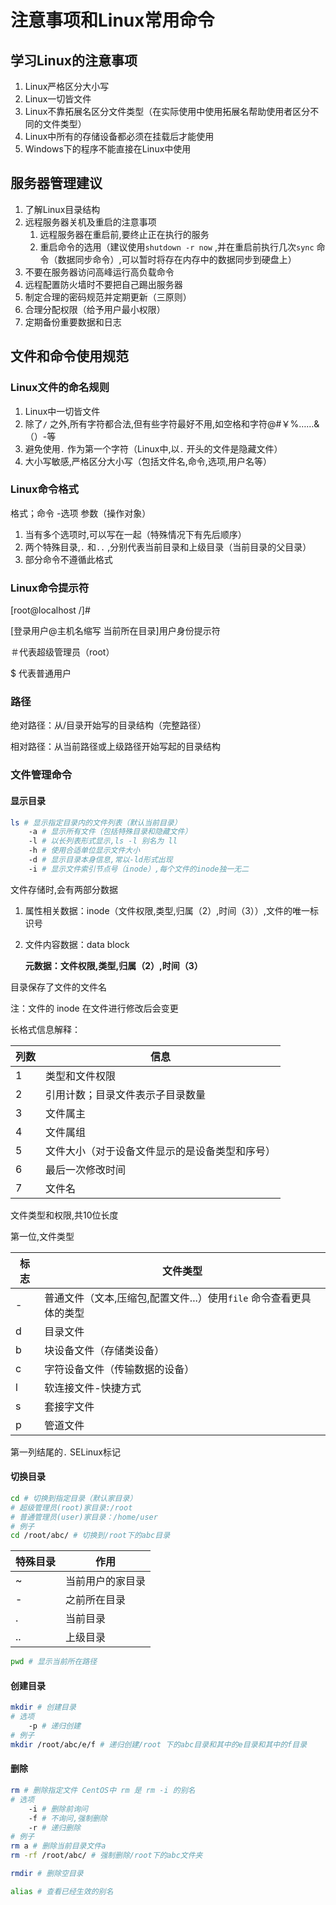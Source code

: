 # 注意事项和Linux常用命令

## 学习Linux的注意事项

1. Linux严格区分大小写
2. Linux一切皆文件
3. Linux不靠拓展名区分文件类型（在实际使用中使用拓展名帮助使用者区分不同的文件类型）
4. Linux中所有的存储设备都必须在挂载后才能使用
5. Windows下的程序不能直接在Linux中使用

## 服务器管理建议

1. 了解Linux目录结构
2. 远程服务器关机及重启的注意事项
    1. 远程服务器在重启前,要终止正在执行的服务
    2. 重启命令的选用（建议使用`shutdown -r now` ,并在重启前执行几次`sync` 命令（数据同步命令）,可以暂时将存在内存中的数据同步到硬盘上）
3. 不要在服务器访问高峰运行高负载命令
4. 远程配置防火墙时不要把自己踢出服务器
5. 制定合理的密码规范并定期更新（三原则）
6. 合理分配权限（给予用户最小权限）
7. 定期备份重要数据和日志

## 文件和命令使用规范

### Linux文件的命名规则

1. Linux中一切皆文件
2. 除了`/` 之外,所有字符都合法,但有些字符最好不用,如空格和字符@#￥%……&（）-等
3. 避免使用`.` 作为第一个字符（Linux中,以`.` 开头的文件是隐藏文件）
4. 大小写敏感,严格区分大小写（包括文件名,命令,选项,用户名等）

### Linux命令格式

格式；命令 -选项 参数（操作对象）

1. 当有多个选项时,可以写在一起（特殊情况下有先后顺序）
2. 两个特殊目录,`.` 和`..` ,分别代表当前目录和上级目录（当前目录的父目录）
3. 部分命令不遵循此格式

### Linux命令提示符

[root@localhost /]#

[登录用户@主机名缩写 当前所在目录]用户身份提示符

＃代表超级管理员（root）

$ 代表普通用户

### 路径

绝对路径：从/目录开始写的目录结构（完整路径）

相对路径：从当前路径或上级路径开始写起的目录结构

### 文件管理命令

#### 显示目录

```bash
ls # 显示指定目录内的文件列表（默认当前目录）
    -a # 显示所有文件（包括特殊目录和隐藏文件）
    -l # 以长列表形式显示,ls -l 别名为 ll
    -h # 使用合适单位显示文件大小
    -d # 显示目录本身信息,常以-ld形式出现
    -i # 显示文件索引节点号（inode）,每个文件的inode独一无二
```

文件存储时,会有两部分数据

1. 属性相关数据：inode（文件权限,类型,归属（2）,时间（3））,文件的唯一标识号

2. 文件内容数据：data block

    **元数据：文件权限,类型,归属（2）,时间（3）**

目录保存了文件的文件名

注：文件的 inode 在文件进行修改后会变更

长格式信息解释：

| 列数 | 信息                                           |
| ---- | ---------------------------------------------- |
| 1    | 类型和文件权限                                 |
| 2    | 引用计数；目录文件表示子目录数量               |
| 3    | 文件属主                                       |
| 4    | 文件属组                                       |
| 5    | 文件大小（对于设备文件显示的是设备类型和序号） |
| 6    | 最后一次修改时间                               |
| 7    | 文件名                                         |

文件类型和权限,共10位长度

第一位,文件类型

| 标志 | 文件类型                                                     |
| ---- | ------------------------------------------------------------ |
| -    | 普通文件（文本,压缩包,配置文件...）使用`file` 命令查看更具体的类型 |
| d    | 目录文件                                                     |
| b    | 块设备文件（存储类设备）                                     |
| c    | 字符设备文件（传输数据的设备）                               |
| l    | 软连接文件-快捷方式                                          |
| s    | 套接字文件                                                   |
| p    | 管道文件                                                     |

第一列结尾的`.` SELinux标记

#### 切换目录

```bash
cd # 切换到指定目录（默认家目录）
# 超级管理员(root)家目录:/root
# 普通管理员(user)家目录：/home/user
# 例子
cd /root/abc/ # 切换到/root下的abc目录
```

| 特殊目录 | 作用             |
| -------- | ---------------- |
| ~        | 当前用户的家目录 |
| -        | 之前所在目录     |
| .        | 当前目录         |
| ..       | 上级目录         |

```bash
pwd # 显示当前所在路径
```

#### 创建目录

```bash
mkdir # 创建目录
# 选项
    -p # 递归创建
# 例子
mkdir /root/abc/e/f # 递归创建/root 下的abc目录和其中的e目录和其中的f目录
```

#### 删除

```bash
rm # 删除指定文件 CentOS中 rm 是 rm -i 的别名
# 选项
    -i # 删除前询问
    -f # 不询问,强制删除
    -r # 递归删除
# 例子
rm a # 删除当前目录文件a
rm -rf /root/abc/ # 强制删除/root下的abc文件夹

rmdir # 删除空目录
```

```bash
alias # 查看已经生效的别名
```
